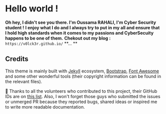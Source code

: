 # Hello world !

 **Oh hey, I didn't see you there. I'm Oussama RAHALI, I'm Cyber Security student !**
 **I enjoy what I do and I always try to put in my all and ensure that I hold high standards when it comes to my passions and CyberSecuity happens to be one of them.**
 **Chekout out my blog :** ```https://v0lck3r.github.io/``` **... **
 










## Credits
This theme is mainly built with [Jekyll](https://jekyllrb.com/) ecosystem, [Bootstrap](https://getbootstrap.com/), [Font Awesome](https://fontawesome.com/) and some other wonderful tools (their copyright information can be found in the relevant files).

:tada: Thanks to all the volunteers who contributed to this project, their GitHub IDs are on [this list](https://github.com/cotes2020/jekyll-theme-chirpy/graphs/contributors). Also, I won't forget those guys who submitted the issues or unmerged PR because they reported bugs, shared ideas or inspired me to write more readable documentation.
